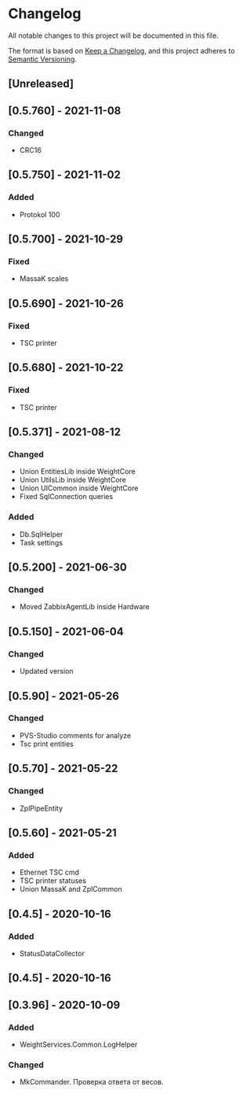 ﻿# Changelog
All notable changes to this project will be documented in this file.

The format is based on [Keep a Changelog](https://keepachangelog.com/en/1.0.0/),
and this project adheres to [Semantic Versioning](https://semver.org/spec/v2.0.0.html).

## [Unreleased]

## [0.5.760] - 2021-11-08
### Changed
- CRC16

## [0.5.750] - 2021-11-02
### Added
- Protokol 100

## [0.5.700] - 2021-10-29
### Fixed
- MassaK scales

## [0.5.690] - 2021-10-26
### Fixed
- TSC printer

## [0.5.680] - 2021-10-22
### Fixed
- TSC printer

## [0.5.371] - 2021-08-12
### Changed
- Union EntitiesLib inside WeightCore
- Union UtilsLib inside WeightCore
- Union UICommon inside WeightCore
- Fixed SqlConnection queries
### Added
- Db.SqlHelper
- Task settings

## [0.5.200] - 2021-06-30
### Changed
- Moved ZabbixAgentLib inside Hardware

## [0.5.150] - 2021-06-04
### Changed
- Updated version

## [0.5.90] - 2021-05-26
### Changed
- PVS-Studio comments for analyze
- Tsc print entities

## [0.5.70] - 2021-05-22
### Changed
- ZplPipeEntity

## [0.5.60] - 2021-05-21
### Added
- Ethernet TSC cmd
- TSC printer statuses
- Union MassaK and ZplCommon

## [0.4.5] - 2020-10-16
### Added
- StatusDataCollector

## [0.4.5] - 2020-10-16

## [0.3.96] - 2020-10-09
### Added
- WeightServices.Common.LogHelper
### Changed
- MkCommander. Проверка ответа от весов.
